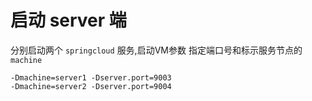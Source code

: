 # 启动 server 端


分别启动两个 `springcloud` 服务,启动VM参数 指定端口号和标示服务节点的 `machine`
```
-Dmachine=server1 -Dserver.port=9003
-Dmachine=server2 -Dserver.port=9004
```